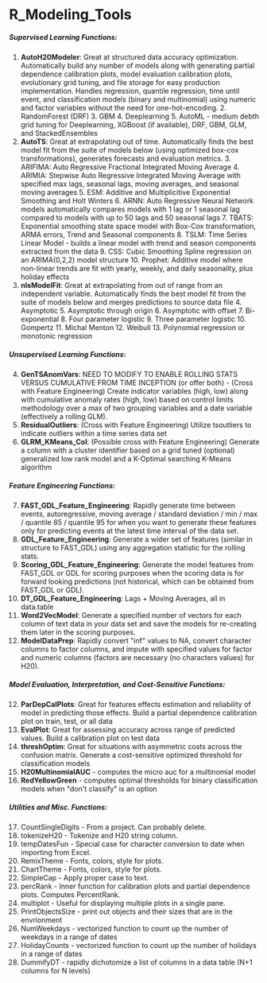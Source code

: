 # R_Modeling_Tools

##### Supervised Learning Functions: 
1. **AutoH20Modeler**: Great at structured data accuracy optimization. Automatically build any number of models along with generating partial dependence calibration plots, model evaluation calibration plots, evolutionary grid tuning, and file storage for easy production implementation. Handles regression, quantile regression, time until event, and classification models (binary and multinomial) using numeric and factor variables without the need for one-hot-encoding.
    2. RandomForest (DRF)
    3. GBM
    4. Deeplearning
    5. AutoML - medium debth grid tuning for Deeplearning, XGBoost (if available), DRF, GBM, GLM, and StackedEnsembles
2. **AutoTS**: Great at extrapolating out of time. Automatically finds the best model fit from the suite of models below (using optimized box-cox transformations), generates forecasts and evaluation metrics. 
    3. ARIFIMA: Auto Regressive Fractional Integrated Moving Average
    4. ARIMIA: Stepwise Auto Regressive Integrated Moving Average with specified max lags, seasonal lags, moving averages, and seasonal moving averages
    5. ESM: Additive and Multiplicitive Exponential Smoothing and Holt Winters
    6. ARNN: Auto Regressive Neural Network models automatically compares models with 1 lag or 1 seasonal lag compared to models with up to 50 lags and 50 seasonal lags
    7. TBATS: Exponential smoothing state space model with Box-Cox transformation, ARMA errors, Trend and Seasonal components
    8. TSLM: Time Series Linear Model - builds a linear model with trend and season components extracted from the data
    9. CSS: Cubic Smoothing Spline regression on an ARIMA(0,2,2) model structure
    10. Prophet: Additive model where non-linear trends are fit with yearly, weekly, and daily seasonality, plus holiday effects
3. **nlsModelFit**: Great at extrapolating from out of range from an independent variable. Automatically finds the best model fit from the suite of models below and merges predictions to source data file
    4. Asymptotic
    5. Asymptotic through origin
    6. Asymptotic with offset
    7. Bi-exponential
    8. Four parameter logistic
    9. Three parameter logistic
    10. Gompertz
    11. Michal Menton
    12. Weibull
    13. Polynomial regression or monotonic regression

##### Unsupervised Learning Functions: 
4. **GenTSAnomVars**: NEED TO MODIFY TO ENABLE ROLLING STATS VERSUS CUMULATIVE FROM TIME INCEPTION (or offer both) - (Cross with Feature Engineering) Create indicator variables (high, low) along with cumulative anomaly rates (high, low) based on control limits methodology over a max of two grouping variables and a date variable (effectively a rolling GLM).
5. **ResidualOutliers**: (Cross with Feature Engineering) Utilize tsoutliers to indicate outliers within a time series data set
6. **GLRM_KMeans_Col**: (Possible cross with Feature Engineering) Generate a column with a cluster identifier based on a grid tuned (optional) generalized low rank model and a K-Optimal searching K-Means algorithm

##### Feature Engineering Functions: 
7. **FAST_GDL_Feature_Engineering**: Rapidly generate time between events, autoregressive, moving average / standard deviation / min / max / quantile 85 / quantile 95 for when you want to generate these features only for predicting events at the latest time interval of the data set.
8. **GDL_Feature_Engineering**: Generate a wider set of features (similar in structure to FAST_GDL) using any aggregation statistic for the rolling stats.
9. **Scoring_GDL_Feature_Engineering**: Generate the model features from FAST_GDL or GDL for scoring purposes when the scoring data is for forward looking predictions (not historical, which can be obtained from FAST_GDL or GDL).
10. **DT_GDL_Feature_Engineering**: Lags + Moving Averages, all in data.table
11. **Word2VecModel**: Generate a specified number of vectors for each column of text data in your data set and save the models for re-creating them later in the scoring purposes.
12. **ModelDataPrep**: Rapidly convert "inf" values to NA, convert character columns to factor columns, and impute with specified values for factor and numeric columns (factors are necessary (no characters values) for H20).

##### Model Evaluation, Interpretation, and Cost-Sensitive Functions: 
12. **ParDepCalPlots**: Great for features effects estimation and reliability of model in predicting those effects. Build a partial dependence calibration plot on train, test, or all data
13. **EvalPlot**: Great for assessing accuracy across range of predicted values. Build a calibration plot on test data
14. **threshOptim**: Great for situations with asymmetric costs across the confusion matrix. Generate a cost-sensitive optimized threshold for classification models
15. **H20MultinomialAUC** - computes the micro auc for a multinomial model
16. **RedYellowGreen** - computes optimal thresholds for binary classification models when "don't classify" is an option

##### Utilities and Misc. Functions:
17. CountSingleDigits - From a project. Can probably delete.
18. tokenizeH20 - Tokenize and H20 string column.
19. tempDatesFun - Special case for character conversion to date when importing from Excel.
20. RemixTheme - Fonts, colors, style for plots.
21. ChartTheme - Fonts, colors, style for plots.
22. SimpleCap - Apply proper case to text.
23. percRank - Inner function for calibration plots and partial dependence plots. Computes PercentRank.
24. multiplot - Useful for displaying multiple plots in a single pane.
25. PrintObjectsSize - print out objects and their sizes that are in the envrionment
26. NumWeekdays - vectorized function to count up the number of weekdays in a range of dates
27. HolidayCounts - vectorized function to count up the number of holidays in a range of dates
28. DummifyDT - rapidly dichotomize a list of columns in a data table (N+1 columns for N levels)
